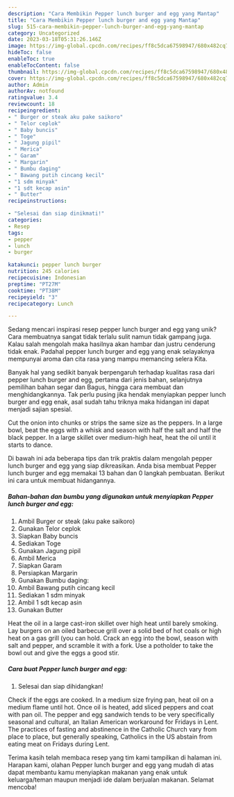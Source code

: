 ```yaml
---
description: "Cara Membikin Pepper lunch burger and egg yang Mantap"
title: "Cara Membikin Pepper lunch burger and egg yang Mantap"
slug: 515-cara-membikin-pepper-lunch-burger-and-egg-yang-mantap
category: Uncategorized
date: 2023-03-18T05:31:26.146Z
image: https://img-global.cpcdn.com/recipes/ff8c5dca67598947/680x482cq70/pepper-lunch-burger-and-egg-foto-resep-utama.jpg
hideToc: false
enableToc: true
enableTocContent: false
thumbnail: https://img-global.cpcdn.com/recipes/ff8c5dca67598947/680x482cq70/pepper-lunch-burger-and-egg-foto-resep-utama.jpg
cover: https://img-global.cpcdn.com/recipes/ff8c5dca67598947/680x482cq70/pepper-lunch-burger-and-egg-foto-resep-utama.jpg
author: Admin
authorAv: notfound
ratingvalue: 3.4
reviewcount: 18
recipeingredient:
- " Burger or steak aku pake saikoro"
- " Telor ceplok"
- " Baby buncis"
- " Toge"
- " Jagung pipil"
- " Merica"
- " Garam"
- " Margarin"
- " Bumbu daging"
- " Bawang putih cincang kecil"
- "1 sdm minyak"
- "1 sdt kecap asin"
- " Butter"
recipeinstructions:

- "Selesai dan siap dinikmati!"
categories:
- Resep
tags:
- pepper
- lunch
- burger

katakunci: pepper lunch burger 
nutrition: 245 calories
recipecuisine: Indonesian
preptime: "PT27M"
cooktime: "PT38M"
recipeyield: "3"
recipecategory: Lunch

---
```





Sedang mencari inspirasi resep pepper lunch burger and egg yang unik? Cara membuatnya sangat tidak terlalu sulit namun tidak gampang juga. Kalau salah mengolah maka hasilnya akan hambar dan justru cenderung tidak enak. Padahal pepper lunch burger and egg yang enak selayaknya mempunyai aroma dan cita rasa yang mampu memancing selera Kita.





Banyak hal yang sedikit banyak berpengaruh terhadap kualitas rasa dari pepper lunch burger and egg, pertama dari jenis bahan, selanjutnya pemilihan bahan segar dan Bagus, hingga cara membuat dan menghidangkannya. Tak perlu pusing jika hendak menyiapkan pepper lunch burger and egg enak,      asal sudah tahu triknya maka hidangan ini dapat menjadi sajian spesial.














Cut the onion into chunks or strips the same size as the peppers. In a large bowl, beat the eggs with a whisk and season with half the salt and half the black pepper. In a large skillet over medium-high heat, heat the oil until it starts to dance.






Di bawah ini ada beberapa tips dan trik praktis dalam mengolah pepper lunch burger and egg yang siap dikreasikan. Anda bisa membuat Pepper lunch burger and egg memakai 13 bahan dan 0 langkah pembuatan. Berikut ini cara untuk membuat hidangannya.

<!--inarticleads1-->

##### Bahan-bahan dan bumbu yang digunakan untuk menyiapkan Pepper lunch burger and egg:

1. Ambil  Burger or steak (aku pake saikoro)
1. Gunakan  Telor ceplok
1. Siapkan  Baby buncis
1. Sediakan  Toge
1. Gunakan  Jagung pipil
1. Ambil  Merica
1. Siapkan  Garam
1. Persiapkan  Margarin
1. Gunakan  Bumbu daging:
1. Ambil  Bawang putih cincang kecil
1. Sediakan 1 sdm minyak
1. Ambil 1 sdt kecap asin
1. Gunakan  Butter


Heat the oil in a large cast-iron skillet over high heat until barely smoking. Lay burgers on an oiled barbecue grill over a solid bed of hot coals or high heat on a gas grill (you can hold. Crack an egg into the bowl, season with salt and pepper, and scramble it with a fork. Use a potholder to take the bowl out and give the eggs a good stir. 

<!--inarticleads2-->

##### Cara buat Pepper lunch burger and egg:


1. Selesai dan siap dihidangkan!

Check if the eggs are cooked. In a medium size frying pan, heat oil on a medium flame until hot. Once oil is heated, add sliced peppers and coat with pan oil. The pepper and egg sandwich tends to be very specifically seasonal and cultural, an Italian American workaround for Fridays in Lent. The practices of fasting and abstinence in the Catholic Church vary from place to place, but generally speaking, Catholics in the US abstain from eating meat on Fridays during Lent. 

Terima kasih telah membaca resep yang tim kami tampilkan di halaman ini. Harapan kami, olahan Pepper lunch burger and egg yang mudah di atas dapat membantu kamu menyiapkan makanan yang enak untuk keluarga/teman maupun menjadi ide dalam berjualan makanan. Selamat mencoba!
